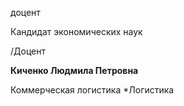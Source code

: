 доцент

Кандидат экономических наук

/Доцент

**Киченко Людмила Петровна**

Коммерческая логистика
	*Логистика